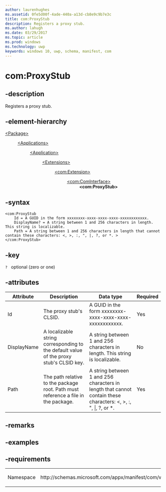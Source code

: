 ```yaml
---
author: laurenhughes
ms.assetid: 0fe5d00f-4ade-440a-a13d-cb8e9c9b7e3c
title: com:ProxyStub
description: Registers a proxy stub. 
ms.author: lahugh
ms.date: 03/29/2017
ms.topic: article
ms.prod: windows
ms.technology: uwp
keywords: windows 10, uwp, schema, manifest, com
---
```



# com:ProxyStub

## -description
Registers a proxy stub.

## -element-hierarchy
<dl>
<dt><a href="element-package.md">&lt;Package&gt;</a></dt>
<dd>
<dl>
<dt><a href="element-applications.md">&lt;Applications&gt;</a></dt>
<dd>
<dl>
<dt><a href="element-application.md">&lt;Application&gt;</a></dt>
<dd>
<dl>
<dt><a href="element-1-extensions.md">&lt;Extensions&gt;</a></dt>
<dd>
<dl>
<dt><a href="element-com-extension.md">&lt;com:Extension&gt;</a></dt>
<dd>
<dl>
<dt><a href="element-com-cominterface.md">&lt;com:ComInterface&gt;</a></dt>
<dd><b>&lt;com:ProxyStub&gt;</b></dd>
</dl>
</dd>
</dl>
</dd>
</dl>
</dd>
</dl>
</dd>
</dl>
</dd>
</dl>


## -syntax
```syntax
<com:ProxyStub
    Id = A GUID in the form xxxxxxxx-xxxx-xxxx-xxxx-xxxxxxxxxxxx.
    DisplayName? = A string between 1 and 256 characters in length. This string is localizable.
    Path = A string between 1 and 256 characters in length that cannot contain these characters: <, >, :, ", |, ?, or *. >
</com:ProxyStub>
```

## -key
`?`    optional (zero or one)  

## -attributes

| Attribute | Description | Data type | Required |
|-----------|-------------|-----------|----------|
| Id | The proxy stub's CLSID. | A GUID in the form xxxxxxxx-xxxx-xxxx-xxxx-xxxxxxxxxxxx. | Yes |
| DisplayName | A localizable string corresponding to the default value of the proxy stub's CLSID key. | A string between 1 and 256 characters in length. This string is localizable. | No |
| Path | The path relative to the package root. Path must reference a file in the package. | A string between 1 and 256 characters in length that cannot contain these characters: <, >, :, ", &#124;, ?, or *. | Yes |

## -remarks

## -examples

## -requirements
<table>
<colgroup>
<col width="50%" />
<col width="50%" />
</colgroup>
<tbody>
<tr class="odd">
<td><p>Namespace</p></td>
<td><p>http://schemas.microsoft.com/appx/manifest/com/windows10</p></td>
</tr>
</tbody>
</table>